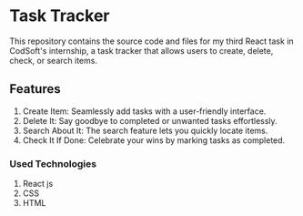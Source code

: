 # Task Tracker

This repository contains the source code and files for my third React task in CodSoft's internship, a task tracker that allows users to create, delete, check, or search items.

## Features
1. Create Item: Seamlessly add tasks with a user-friendly interface.
2. Delete It: Say goodbye to completed or unwanted tasks effortlessly. 
3. Search About It: The search feature lets you quickly locate items.
4. Check It If Done: Celebrate your wins by marking tasks as completed.
   
### Used Technologies 
1. React js
2. CSS
3. HTML


